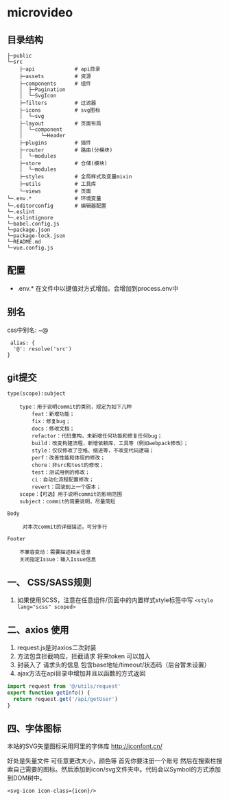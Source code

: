 # microvideo

## 目录结构
```
├─public
└─src
    ├─api             # api目录
    ├─assets          # 资源
    ├─components      # 组件
    │  ├─Pagination
    │  └─SvgIcon
    ├─filters         # 过滤器
    ├─icons           # svg图标
    │  └─svg
    ├─layout          # 页面布局
    │  └─component
    │      └─Header
    ├─plugins         # 插件
    ├─router          # 路由(分模块)
    │  └─modules
    ├─store           # 仓储(模块)
    │  └─modules
    ├─styles          # 全局样式及变量mixin
    ├─utils           # 工具库
    └─views           # 页面
└─.env.*              # 环境变量
└─.editorconfig       # 编辑器配置
└─.eslint
└─.eslintignore
└─babel.config.js
└─package.json
└─package-lock.json
└─README.md
└─vue.config.js
```

## 配置
* .env.* 在文件中以键值对方式增加。会增加到process.env中

## 别名
css中别名: ~@ 
```
 alias: {
  '@': resolve('src')
}
```

## git提交
```
type(scope):subject

    type：用于说明commit的类别，规定为如下几种
        feat：新增功能；
        fix：修复bug；
        docs：修改文档；
        refactor：代码重构，未新增任何功能和修复任何bug；
        build：改变构建流程，新增依赖库、工具等（例如webpack修改）；
        style：仅仅修改了空格、缩进等，不改变代码逻辑；
        perf：改善性能和体现的修改；
        chore：非src和test的修改；
        test：测试用例的修改；
        ci：自动化流程配置修改；
        revert：回滚到上一个版本；
    scope：【可选】用于说明commit的影响范围
    subject：commit的简要说明，尽量简短

Body

     对本次commit的详细描述，可分多行

Footer

    不兼容变动：需要描述相关信息
    关闭指定Issue：输入Issue信息
```

## 一、 CSS/SASS规则
1. 如果使用SCSS，注意在任意组件/页面中的内置样式style标签中写 `<style lang="scss" scoped>`
   
   
## 二、axios 使用
1. request.js是对axios二次封装
2. 方法包含拦截响应，拦截请求 将来token 可以加入
3. 封装入了 请求头的信息 包含base地址/timeout/状态码（后台暂未设置）
4. ajax方法在api目录中增加并且以函数的方式返回
```js
import request from '@/utils/request'
export function getInfo() {
  return request.get('/api/getUser')
}
```
## 四、字体图标

本站的SVG矢量图标采用阿里的字体库 http://iconfont.cn/

好处是矢量文件 可任意更改大小，颜色等
首先你要注册一个账号 然后在搜索栏搜索自己需要的图标。然后添加到icon/svg文件夹中。代码会以Symbol的方式添加到DOM树中。
```
<svg-icon icon-class={icon}/>
```

